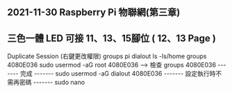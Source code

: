 2021-11-30 Raspberry Pi 物聯網(第三章)
--------------------------
三色一體 LED 可接 11、13、15腳位
( 12、13 Page ) 
--------------------------
Duplicate Session (右鍵更改權限)
groups pi
dialout
ls -ls/home
groups 4080E036
sudo usermod -aG root 4080E036 
--> 檢查 groups 4080E036
------- 完成 -------
sudo usermod -aG dialout 4080E036 
------- 設定執行時不需再密碼 -------
sudo nano
